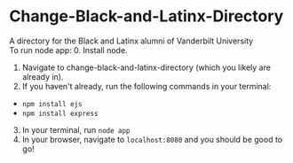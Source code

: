 # Change-Black-and-Latinx-Directory
A directory for the Black and Latinx alumni of Vanderbilt University
<br>
To run node app:
0. Install node.
1. Navigate to change-black-and-latinx-directory (which you likely are already in).
2. If you haven't already, run the following commands in your terminal:
  - `npm install ejs`
  - `npm install express`
3. In your terminal, run `node app`
4. In your browser, navigate to `localhost:8080` and you should be good to go!
